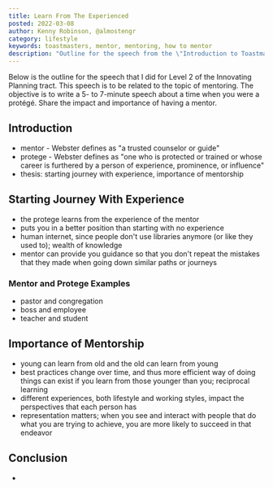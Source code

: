 ```yaml
---
title: Learn From The Experienced
posted: 2022-03-08
author: Kenny Robinson, @almostengr
category: lifestyle
keywords: toastmasters, mentor, mentoring, how to mentor
description: "Outline for the speech from the \"Introduction to Toastmasters Mentoring\""
---
```


Below is the outline for the speech that I did for Level 2 of the Innovating Planning tract. 
This speech is to be related to the topic of mentoring. 
The objective is to write
a 5- to 7-minute speech about a time when you were a protégé. Share the impact and importance of having a mentor.

## Introduction

* mentor - Webster defines as "a trusted counselor or guide"
* protege - Webster defines as "one who is protected or trained or whose career is furthered by a person of experience, prominence, or influence"
* thesis: starting journey with experience, importance of mentorship 

## Starting Journey With Experience

* the protege learns from the experience of the mentor
* puts you in a better position than starting with no experience
* human internet, since people don't use libraries anymore (or like they used to); wealth of knowledge
* mentor can provide you guidance so that you don't repeat the mistakes that 
they made when going down similar paths or journeys

### Mentor and Protege Examples

* pastor and congregation
* boss and employee
* teacher and student

## Importance of Mentorship

* young can learn from old and the old can learn from young
* best practices change over time, and thus more efficient way of doing things can exist if you learn 
from those younger than you; reciprocal learning
* different experiences, both lifestyle and working styles, impact the perspectives that each person has
* representation matters; when you see and interact with people that do what you are trying to achieve, 
you are more likely to succeed in that endeavor 

## Conclusion

* 
